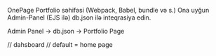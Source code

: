 OnePage Portfolio səhifəsi (Webpack, Babel, bundle və s.)
Ona uyğun Admin-Panel (EJS ilə)
db.json ilə inteqrasiya edin.

Admin Panel -> db.json -> Portfolio Page


// dahsboard 
// default = home page 